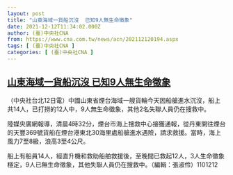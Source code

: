 ```yaml
---
layout: post
title: "山東海域一貨船沉沒  已知9人無生命徵象"
date: 2021-12-12T11:34:02.000Z
author: (臺)中央社CNA
from: https://www.cna.com.tw/news/acn/202112120194.aspx
tags: [ (臺)中央社CNA ]
categories: [ (臺)中央社CNA ]
---
```

<!--1639308842000-->
[山東海域一貨船沉沒  已知9人無生命徵象](https://www.cna.com.tw/news/acn/202112120194.aspx)
------

<div>
<div></div><div><p>（中央社台北12日電）中國山東省煙台海域一艘貨輪今天因船艙進水沉沒，船上共14人，已打撈的12人中，9人無生命徵象，其他2名失聯人員仍在搜救中。</p><p>陸媒央廣網報導，清晨4時32分，煙台市海上搜救中心接獲通報，從丹東開往煙台的天豐369號貨船在煙台港東北30海里處船艙進水遇險，請求救援。當時，海上風力7至8級，浪高3至4公尺。</p><p>船上有船員14人，經直升機和救助船舶救援後，至晚間已救起12人，3人生命徵象穩定，9人已無生命徵象，其他失聯人員仍在搜救中。（編輯：張淑伶）1101212</p></div>
</div>
